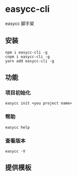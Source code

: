 # easycc-cli
easycc 脚手架

<!-- [更详细的文档请戳这](https://juejin.im/post/6874815221174075405) -->

## 安装
```
npm i easycc-cli -g
cnpm i easycc-cli -g
yarn add easycc-cli -g
```
## 功能
### 项目初始化
```
easycc init <you project name>
```
### 帮助
```
easycc help
```
### 查看版本
```
easycc -V
```
## 提供模板
